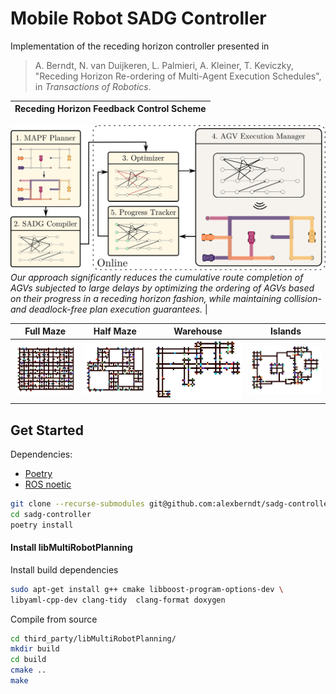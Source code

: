 # Mobile Robot SADG Controller

Implementation of the receding horizon controller
  presented in

> A. Berndt, N. van Duijkeren, L. Palmieri, A. Kleiner, T. Keviczky, "Receding Horizon Re-ordering of Multi-Agent Execution Schedules", in _Transactions of Robotics_.

Receding Horizon Feedback Control Scheme |
:-------------------------:|
![](.github/diagrams/feedback_diagram.svg)
_Our approach significantly reduces the cumulative route completion of AGVs subjected to large delays by optimizing the ordering of AGVs based on their progress in a receding horizon fashion, while maintaining collision- and deadlock-free plan execution guarantees._ |

Full Maze             |  Half Maze |  Warehouse |  Islands
:-------------------------:|:-------------------------:|:-------------------------:|:-------------------------:
![Full Maze](.github/diagrams/full_maze.svg)  |  ![Half Maze](.github/diagrams/half_maze.svg) | ![Half Maze](.github/diagrams/warehouse.svg) | ![Half Maze](.github/diagrams/islands.svg)



## Get Started

Dependencies:

- [Poetry](https://python-poetry.org/docs/)
- [ROS noetic](http://wiki.ros.org/noetic/Installation/Ubuntu)

```bash
git clone --recurse-submodules git@github.com:alexberndt/sadg-controller.git
cd sadg-controller
poetry install
```

#### Install libMultiRobotPlanning

Install build dependencies

```bash
sudo apt-get install g++ cmake libboost-program-options-dev \
libyaml-cpp-dev clang-tidy  clang-format doxygen
```

Compile from source
```bash
cd third_party/libMultiRobotPlanning/
mkdir build
cd build
cmake ..
make
```
